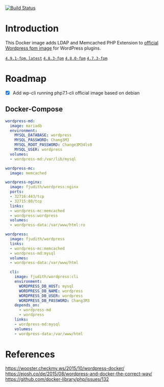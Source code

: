 [![Build Status](https://travis-ci.org/fjudith/docker-wordpress.svg?branch=master)](https://travis-ci.org/fjudith/docker-wordpress)

# Introduction

This Docker image adds LDAP and Memcached PHP Extension to [official Wordpress fpm image](https://hub.docker.com/_/wordpress/) for WordPress plugins.

[`4.9.1-fpm`, `latest`](https://github.com/fjudith/docker-wordpress/tree/4.9.1-fpm)
[`4.8.3-fpm`](https://github.com/fjudith/docker-wordpress/tree/4.8.3-fpm)
[`4.8.0-fpm`](https://github.com/fjudith/docker-wordpress/tree/4.8.0-fpm)
[`4.7.3-fpm`](https://github.com/fjudith/docker-wordpress/tree/4.7.3-fpm)

# Roadmap 

* [x] Add wp-cli running php7.1-cli official image based on debian

## Docker-Compose

```yml
wordpress-md:
  image: mariadb
  environment:
    MYSQL_DATABASE: wordpress
    MYSQL_PASSWORD: Chang3M3
    MYSQL_ROOT_PASSWORD: Change3M34ls0
    MYSQL_USER: wordpress
  volumes:
  - wordpress-md:/var/lib/mysql

wordpress-mc:
  image: memcached

wordpress-nginx:
  image: fjudith/wordpress:nginx
  ports:
  - 32716:443/tcp
  - 32715:80/tcp
  links:
  - wordpress-mc:memcached
  - wordpress:wordpress
  volumes:
  - wordpress-data:/var/www/html:ro

wordpress:
  image: fjudith/wordpress
  links:
  - wordpress-mc:memcached
  - wordpress-md:mysql
  volumes:
  - wordpress-data:/var/www/html

  cli:
    image: fjudith/wordpress:cli
    environment:
      WORDPRESS_DB_HOST: mysql
      WORDPRESS_DB_NAME: wordpress
      WORDPRESS_DB_USER: wordpress
      WORDPRESS_DB_PASSWORD: Chang3M3
    depends_on:
      - wordpress-md
      - wordpress
    links:
    - wordpress-md:mysql
    volumes:
    - wordpress-data:/var/www/html
```

# References
https://wooster.checkmy.ws/2015/10/wordpress-docker/
https://ejosh.co/de/2015/08/wordpress-and-docker-the-correct-way/
https://github.com/docker-library/php/issues/132

